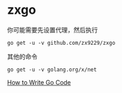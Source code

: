 # zxgo

你可能需要先设置代理，然后执行
```
go get -u -v github.com/zx9229/zxgo
```
其他的命令
```
go get -u -v golang.org/x/net
```

[How to Write Go Code](https://golang.org/doc/code.html)
